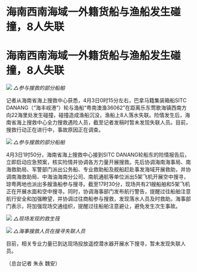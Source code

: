 # 海南西南海域一外籍货船与渔船发生碰撞，8人失联

# 海南西南海域一外籍货船与渔船发生碰撞，8人失联

![](https://inews.gtimg.com/om_bt/O_u709I2U35gpLmi5Yia7HrL30papmWknTCP3iKy17G-QAA/1000)
_△参与搜救的部分船舶_

记者从海南省海上搜救中心获悉，4月3日0时15分左右，巴拿马籍集装箱船SITC
DANANG（“海丰岘港”）轮与渔船“粤南澳渔36062”在距离乐东莺歌海镇西南方向22海里处发生碰撞，碰撞造成渔船沉没，渔船上8人落水失联。险情发生后，海南省海上搜救中心全力搜救遇险人员，截至记者发稿时暂未发现失联人员。目前，搜救行动正在进行中，事故原因正在调查。

![](https://inews.gtimg.com/om_bt/OmrbvuP0tLN7PUOVX_0z8nV3nqo2uiJ267QMJBIvegAsAAA/1000)
_△参与搜救的部分船舶_

4月3日1时50分，海南省海上搜救中心接到SITC
DANANG轮船东的险情报告后，立即启动应急预案，核实险情并协调各方力量开展搜救。先后协调海南海事局、南海救助局、军警部门派出公务船、专业救助船及舰船赶赴事发海域开展救助，并协调南海救助局、中海油海南分公司、南航通航等单位派出5架飞机开展空中搜寻，琼粤两地也派出多艘渔船参与搜寻。截至17时30分，现场共有21艘船舶和5架飞机正在开展水面和空中搜寻。同时，协调海事部门发布航行警告，提醒过往船舶注意航行安全和加强瞭望，并协调过往商船参与搜救，发现落水人员及时救助。海事部门表示，将加强现场交通组织，提醒过往船舶注意避让，避免发生次生事故。

![](https://inews.gtimg.com/om_bt/O-VL9cbAOayEgLS15qmGpZUx3hSACKUfEnm6YkCouR5ScAA/1000)
_△现场发现的救生筏_

![](https://inews.gtimg.com/om_bt/O524a68NSBe55X6HDVuPAZx5CDMv9B1FGcQ4PUBSvSiDAAA/1000)
_△海事搜救人员在搜寻失联人员_

目前，相关专业力量已到达现场投放遥控潜水器开展水下搜寻，暂未发现失联人员。

（总台记者 朱永 魏安）

